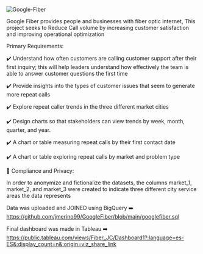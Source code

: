 ![Google-Fiber](https://github.com/jmerino99/Portfolio/assets/137907629/72123376-d960-4040-8bd5-13235d1c8104)


Google Fiber provides people and businesses with fiber optic internet,  This project seeks to Reduce Call volume by increasing customer satisfaction and improving operational optimization

Primary Requirements:

✔️   Understand how often customers are calling customer support after their first inquiry; this will help leaders understand how effectively the team is able to answer customer questions the first time
  
✔️   Provide insights into the types of customer issues that seem to generate more repeat calls
  
✔️   Explore repeat caller trends in the three different market cities
  
✔️   Design charts so that stakeholders can view trends by week, month, quarter, and year. 
  
✔️ 	A chart or table measuring repeat calls by their first contact date
  
✔️ 	A chart or table exploring repeat calls by market and problem type

🔐 Compliance and Privacy:

In order to anonymize and fictionalize the datasets, the columns market_1, market_2, and market_3 were created to indicate three different city service areas the data represents


Data was uploaded and JOINED using BigQuery ➡️ 
https://github.com/jmerino99/GoogleFiber/blob/main/googlefiber.sql

Final dashboard was made in Tableau ➡️ 
https://public.tableau.com/views/Fiber_JC/Dashboard1?:language=es-ES&:display_count=n&:origin=viz_share_link

